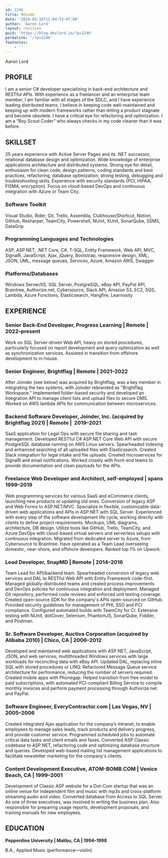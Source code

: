 ```yaml
---
id: 2246
title: Résumé
date: '2024-03-10T11:04:53-07:00'
author: 'Aaron Lord'
layout: revision
guid: 'https://blog.devlord.io/?p=2246'
permalink: '/?p=2246'
footnotes:
    - ''
---
```


<!-- wp:paragraph -->
<p>Aaron Lord</p>
<!-- /wp:paragraph -->

<!-- wp:heading -->
<h2 class="wp-block-heading">PROFILE</h2>
<!-- /wp:heading -->

<!-- wp:paragraph -->
<p>I am a senior C# developer specializing in back-end architecture and RESTful APIs. With experience as a freelancer and an enterprise team member, I am familiar with all stages of the SDLC, and I have experience leading distributed teams. I believe in keeping code well-maintained and keeping up with modern frameworks rather than letting a product stagnate and become obsolete. I have a critical eye for refactoring and optimization. I am a “Boy Scout Coder” who always checks in my code cleaner than it was before.</p>
<!-- /wp:paragraph -->

<!-- wp:heading -->
<h2 class="wp-block-heading">SKILLSET</h2>
<!-- /wp:heading -->

<!-- wp:paragraph -->
<p>25 years experience with Active Server Pages and its .NET successor, relational database design and optimization. Wide knowledge of enterprise applications architecture and distributed systems. Strong eye for detail, enthusiasm for clean code, design patterns, coding standards and best practices, refactoring, database optimization; strong testing, debugging and troubleshooting skills. Experience with security standards (PCI, HIPAA, FISMA, encryption). Focus on cloud-based DevOps and continuous integration with Azure or Team City.</p>
<!-- /wp:paragraph -->

<!-- wp:heading {"level":3} -->
<h3 class="wp-block-heading"><b>Software Toolkit</b></h3>
<!-- /wp:heading -->

<!-- wp:paragraph -->
<p>Visual Studio, Rider, Git, Trello, Assembla, Clubhouse/Shortcut, Notion, GitHub, Resharper, TeamCity, Powershell, NUnit, XUnit, SonarQube, SSMS, DataGrip</p>
<!-- /wp:paragraph -->

<!-- wp:heading {"level":3} -->
<h3 class="wp-block-heading"><b>Programming Languages and Technologies</b></h3>
<!-- /wp:heading -->

<!-- wp:paragraph -->
<p>ASP, ASP.NET, .NET Core, C#, T-SQL, Entity Framework, Web API, MVC, SignalR, JavaScript, Ajax, jQuery, Bootstrap, responsive design, XML, JSON, UML, message queues, Services, Azure, Amazon AWS, Swagger</p>
<!-- /wp:paragraph -->

<!-- wp:heading {"level":3} -->
<h3 class="wp-block-heading"><b>Platforms/Databases</b></h3>
<!-- /wp:heading -->

<!-- wp:paragraph -->
<p>Windows Server/IIS, SQL Server, PostgreSQL, eBay API, PayPal API, Braintree, Authorize.net, Cybersource, Slack API, Amazon S3, EC2, SQS, Lambda, Azure Functions, Elasticsearch, Hangfire, Learnosity</p>
<!-- /wp:paragraph -->

<!-- wp:heading -->
<h2 class="wp-block-heading">EXPERIENCE</h2>
<!-- /wp:heading -->

<!-- wp:heading {"level":3} -->
<h3 class="wp-block-heading"><b>Senior Back-End Developer, Progress Learning | Remote | 2022–present</b></h3>
<!-- /wp:heading -->

<!-- wp:paragraph -->
<p>Work on SQL Server-driven Web API, heavy on stored procedures, particularly focused on report development and query optimization as well as synchronization services. Assisted in transition from offshore development to in-house.</p>
<!-- /wp:paragraph -->

<!-- wp:heading {"level":3} -->
<h3 class="wp-block-heading"><b>Senior Engineer, Brightflag | Remote | 2021–2022</b></h3>
<!-- /wp:heading -->

<!-- wp:paragraph -->
<p>After Joinder (see below) was acquired by Brightflag, was a key member in integrating the two systems, with Joinder rebranded as "Brightflag Workspace." Implemented folder-based security and developed an Integration API to manage client lists and upload files to secure DMS. Worked on AWS lambda APIs for communication between microservices.</p>
<!-- /wp:paragraph -->

<!-- wp:heading {"level":3} -->
<h3 class="wp-block-heading"><b>Backend Software Developer, Joinder, Inc. (acquired by Brightflag 2021) | Remote |&nbsp; 2019–2021</b></h3>
<!-- /wp:heading -->

<!-- wp:paragraph -->
<p>SaaS application for Legal Ops with secure file sharing and task management. Developed RESTful C# ASP.NET Core Web API with secure PostgreSQL database running on AWS Linux servers. Spearheaded indexing and enhanced searching of all uploaded files with Elasticsearch. Created Slack integration for legal intake and file uploads. Created microservices for SignalR and email notifications. Worked closely with front-end teams to provide documentation and clean payloads for the APIs.</p>
<!-- /wp:paragraph -->

<!-- wp:heading {"level":3} -->
<h3 class="wp-block-heading"><b>Freelance Web Developer and Architect, self-employed | spans 1999–2019</b></h3>
<!-- /wp:heading -->

<!-- wp:paragraph -->
<p>Web programming services for various SaaS and eCommerce clients, launching new products or updating old ones. Conversion of legacy ASP and Web Forms to ASP.NET/MVC. Specialize in flexible, customizable data-driven web applications and APIs in ASP.NET with SQL Server. Experienced with every step of the software development life cycle, working directly with clients to define project requirements. Mockups, UML diagrams, architecture, DB design. Utilize tools like GitHub, Trello, TeamCity, and Azure DevOps with cloud-based virtual servers and serverless setups with continuous integration. Migrated from dedicated server to Azure, from Cybersource to Braintree. Have operated as a Team Lead overseeing domestic, near-shore, and offshore developers. Ranked top 1% on Upwork.</p>
<!-- /wp:paragraph -->

<!-- wp:heading {"level":3} -->
<h3 class="wp-block-heading"><b>Lead Developer, SnapMD | Remote | 2014–2016</b></h3>
<!-- /wp:heading -->

<!-- wp:paragraph -->
<p>Team Lead for API/backend team. Spearheaded conversion of legacy web services and DAL to RESTful Web API with Entity Framework code-first. Managed globally-distributed teams and created process improvements and DevOps policies for continuous integration and deployment. Managed Git repository, performed code reviews and enforced unit testing coverage. Created open-source SDK for the company's APIs open-sourced on GitHub. Provided security guidelines for management of PHI, SSO and PCI compliance. Configured automated builds with TeamCity for CI. Extensive testing with NUnit, dotCover, Selenium, PhantomJS, SonarQube, Fiddler, and Postman.</p>
<!-- /wp:paragraph -->

<!-- wp:heading {"level":3} -->
<h3 class="wp-block-heading"><b>Sr. Software Developer, Auctiva Corporation (acquired by Alibaba 2010) | Chico, CA | 2006–2012</b></h3>
<!-- /wp:heading -->

<!-- wp:paragraph -->
<p>Developed and maintained web applications with ASP.NET, JavaScript, JSON, and web services; multithreaded Windows services with large workloads for reconciling data with eBay API. Updated DAL, replacing inline SQL with stored procedures or LINQ. Refactored Message Queue service architecture for performance, reducing the number of servers required. Created mobile apps with Phonegap. Helped transition from free model to paid subscriptions, with automated PCI-compliant Billing Service to compile monthly invoices and perform payment processing through Authorize.net and PayPal.</p>
<!-- /wp:paragraph -->

<!-- wp:heading {"level":3} -->
<h3 class="wp-block-heading"><b>Software Engineer, EveryContractor.com | Las Vegas, NV |&nbsp; 2005–2006</b></h3>
<!-- /wp:heading -->

<!-- wp:paragraph -->
<p>Created integrated Ajax application for the company’s intranet, to enable employees to manage sales leads, track products and delivery progress, and provide customer service. Programmed scheduled jobs to automate critical data tasks and client emails and faxes. Converted ASP Classic codebase to ASP.NET, refactoring code and optimizing database structure and queries. Developed web-based mailing list management applications to facilitate newsletter marketing for the company's clients.</p>
<!-- /wp:paragraph -->

<!-- wp:heading {"level":3} -->
<h3 class="wp-block-heading"><b>Content Development Executive, ATOM-BOMB.COM | Venice Beach, CA | 1999–2001</b></h3>
<!-- /wp:heading -->

<!-- wp:paragraph -->
<p>Development of Classic ASP website for a Dot-Com startup that was an online venue for independent film and music with mp3s and cross-platform streaming audio and video. Converted database from Access to SQL Server. As one of three executives, was involved in writing the business plan. Also responsible for preparing usage reports, development proposals, and training manuals for new employees.</p>
<!-- /wp:paragraph -->

<!-- wp:heading -->
<h2 class="wp-block-heading">EDUCATION</h2>
<!-- /wp:heading -->

<!-- wp:paragraph -->
<p><b>Pepperdine University | Malibu, CA | 1994–1998</b></p>
<!-- /wp:paragraph -->

<!-- wp:paragraph -->
<p>B.A., Applied Music (performance—violin)</p>
<!-- /wp:paragraph -->